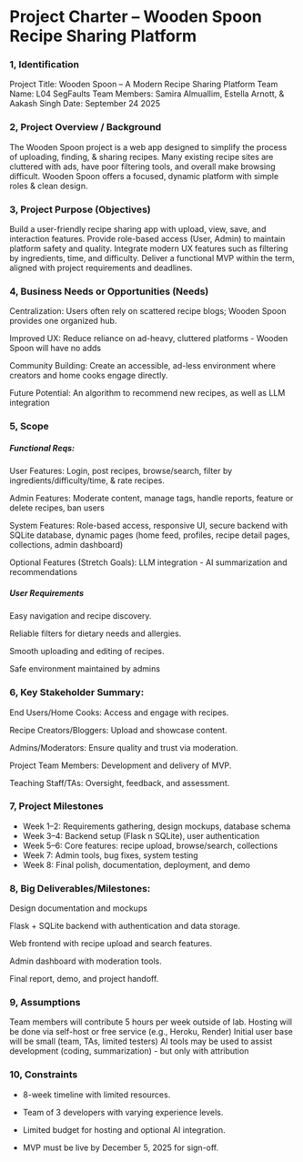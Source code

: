 # Project Charter – Wooden Spoon Recipe Sharing Platform


### 1, Identification

Project Title: Wooden Spoon – A Modern Recipe Sharing Platform 
Team Name: L04 SegFaults
Team Members: Samira Almuallim, Estella Arnott, & Aakash Singh
Date: September 24 2025


### 2, Project Overview / Background

The Wooden Spoon project is a web app designed to simplify the process of uploading, finding, & sharing recipes. Many existing recipe sites are cluttered with ads, have poor filtering tools, and overall make browsing difficult. Wooden Spoon offers a focused, dynamic platform with simple roles & clean design.

### 3, Project Purpose (Objectives)

Build a user-friendly recipe sharing app with upload, view, save, and interaction features.
Provide role-based access (User, Admin) to maintain platform safety and quality.
Integrate modern UX features such as filtering by ingredients, time, and difficulty.
Deliver a functional MVP within the term, aligned with project requirements and deadlines.


### 4, Business Needs or Opportunities (Needs)



Centralization: Users often rely on scattered recipe blogs; Wooden Spoon provides one organized hub.

Improved UX: Reduce reliance on ad-heavy, cluttered platforms - Wooden Spoon will have no adds

Community Building: Create an accessible, ad-less environment where creators and home cooks engage directly.

Future Potential: An algorithm to recommend new recipes, as well as LLM integration



### 5, Scope



##### Functional Reqs:

User Features: Login, post recipes, browse/search, filter by ingredients/difficulty/time, & rate recipes.

Admin Features: Moderate content, manage tags, handle reports, feature or delete recipes, ban users

System Features: Role-based access, responsive UI, secure backend with SQLite database, dynamic pages (home feed, profiles, recipe detail pages, collections, admin dashboard)

Optional Features (Stretch Goals): LLM integration - AI summarization and recommendations


##### User Requirements

Easy navigation and recipe discovery.

Reliable filters for dietary needs and allergies.

Smooth uploading and editing of recipes.

Safe environment maintained by admins





### 6, Key Stakeholder Summary:


End Users/Home Cooks: Access and engage with recipes.

Recipe Creators/Bloggers: Upload and showcase content.

Admins/Moderators: Ensure quality and trust via moderation.

Project Team Members: Development and delivery of MVP.

Teaching Staff/TAs: Oversight, feedback, and assessment.



### 7, Project Milestones

 - Week 1–2: Requirements gathering, design mockups, database schema
 - Week 3–4: Backend setup (Flask n SQLite), user authentication
 - Week 5–6: Core features: recipe upload, browse/search, collections
 - Week 7: Admin tools, bug fixes, system testing
 - Week 8: Final polish, documentation, deployment, and demo



### 8, Big Deliverables/Milestones:

Design documentation and mockups

Flask + SQLite backend with authentication and data storage.

Web frontend with recipe upload and search features.

Admin dashboard with moderation tools.

Final report, demo, and project handoff.




### 9, Assumptions

Team members will contribute 5 hours per week outside of lab.
Hosting will be done via self-host or free service (e.g., Heroku, Render)
Initial user base will be small (team, TAs, limited testers)
AI tools may be used to assist development (coding, summarization) - but only with attribution


### 10, Constraints

 - 8-week timeline with limited resources.

 - Team of 3 developers with varying experience levels.

 - Limited budget for hosting and optional AI integration.

 - MVP must be live by December 5, 2025 for sign-off.


